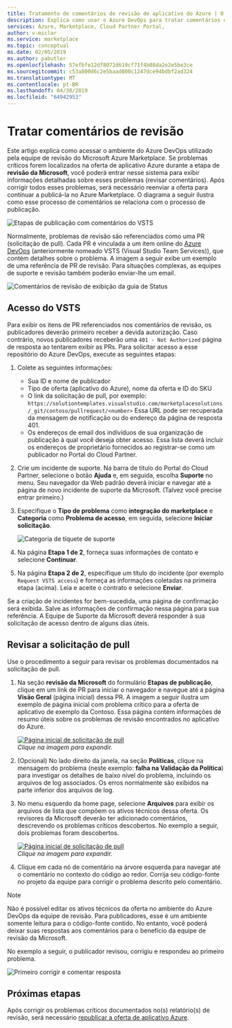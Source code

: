 ```yaml
---
title: Tratamento de comentários de revisão de aplicativo do Azure | O Azure Marketplace
description: Explica como usar o Azure DevOps para tratar comentários de revisão para ofertas de aplicativos Azure do Azure Marketplace.
services: Azure, Marketplace, Cloud Partner Portal,
author: v-miclar
ms.service: marketplace
ms.topic: conceptual
ms.date: 02/05/2019
ms.author: pabutler
ms.openlocfilehash: 57efbfe12df8072d619cf71f4b08da2e2e5be3ce
ms.sourcegitcommit: c53a800d6c2e5baad800c1247dce94bdbf2ad324
ms.translationtype: MT
ms.contentlocale: pt-BR
ms.lasthandoff: 04/30/2019
ms.locfileid: "64942953"
---
```

# <a name="handling-review-feedback"></a>Tratar comentários de revisão

Este artigo explica como acessar o ambiente do Azure DevOps utilizado pela equipe de revisão do Microsoft Azure Marketplace.  Se problemas críticos forem localizados na oferta de aplicativo Azure durante a etapa de **revisão da Microsoft**, você poderá entrar nesse sistema para exibir informações detalhadas sobre esses problemas (revisar comentários).  Após corrigir todos esses problemas, será necessário reenviar a oferta para continuar a publicá-la no Azure Marketplace.  O diagrama a seguir ilustra como esse processo de comentários se relaciona com o processo de publicação.

![Etapas de publicação com comentários do VSTS](./media/pub-flow-vsts-access.png)

Normalmente, problemas de revisão são referenciados como uma PR (solicitação de pull).  Cada PR é vinculada a um item online do [Azure DevOps](https://azure.microsoft.com/services/devops/) (anteriormente nomeado VSTS (Visual Studio Team Services)), que contém detalhes sobre o problema.  A imagem a seguir exibe um exemplo de uma referência de PR de revisão.  Para situações complexas, as equipes de suporte e revisão também poderão enviar-lhe um email. 

![Comentários de revisão de exibição da guia de Status](./media/status-tab-ms-review.png)


## <a name="vsts-access"></a>Acesso do VSTS

Para exibir os itens de PR referenciados nos comentários de revisão, os publicadores deverão primeiro receber a devida autorização.  Caso contrário, novos publicadores receberão uma `401 - Not Authorized` página de resposta ao tentarem exibir as PRs.  Para solicitar acesso a esse repositório do Azure DevOps, execute as seguintes etapas:

1. Colete as seguintes informações:
    - Sua ID e nome de publicador
    - Tipo de oferta (aplicativo do Azure), nome da oferta e ID do SKU
    - O link da solicitação de pull, por exemplo: `https://solutiontemplates.visualstudio.com/marketplacesolutions/_git/contoso/pullrequest/<number>` Essa URL pode ser recuperada da mensagem de notificação ou do endereço da página de resposta 401.
    - Os endereços de email dos indivíduos de sua organização de publicação à qual você deseja obter acesso.  Essa lista deverá incluir os endereços de proprietário fornecidos ao registrar-se como um publicador no Portal do Cloud Partner.
2. Crie um incidente de suporte.  Na barra de título do Portal do Cloud Partner, selecione o botão **Ajuda** e, em seguida, escolha **Suporte** no menu.  Seu navegador da Web padrão deverá iniciar e navegar até a página de novo incidente de suporte da Microsoft.  (Talvez você precise entrar primeiro.)
3. Especifique o **Tipo de problema** como **integração do marketplace** e **Categoria** como **Problema de acesso**, em seguida, selecione **Iniciar solicitação**.

    ![Categoria de tíquete de suporte](./media/support-incident1.png)

4. Na página **Etapa 1 de 2**, forneça suas informações de contato e selecione **Continuar**.
5. Na página **Etapa 2 de 2**, especifique um título do incidente (por exemplo `Request VSTS access`) e forneça as informações coletadas na primeira etapa (acima).  Leia e aceite o contrato e selecione **Enviar**.

Se a criação de incidentes for bem-sucedida, uma página de confirmação será exibida.  Salve as informações de confirmação nessa página para sua referência.  A Equipe de Suporte da Microsoft deverá responder à sua solicitação de acesso dentro de alguns dias úteis.


## <a name="reviewing-the-pull-request"></a>Revisar a solicitação de pull 

Use o procedimento a seguir para revisar os problemas documentados na solicitação de pull.

1. Na seção **revisão da Microsoft** do formulário **Etapas de publicação**, clique em um link de PR para iniciar o navegador e navegue até a página **Visão Geral** (página inicial) dessa PR.  A imagem a seguir ilustra um exemplo de página inicial com problema crítico para a oferta de aplicativo de exemplo da Contoso.  Essa página contém informações de resumo úteis sobre os problemas de revisão encontrados no aplicativo do Azure.  

    [![Página inicial de solicitação de pull](./media/pr-home-page-thumb.png)](./media/pr-home-page.png)
    <br/> *Clique na imagem para expandir.*
    
2. (Opcional) No lado direito da janela, na seção **Políticas**, clique na mensagem do problema (neste exemplo: **falha na Validação da Política**) para investigar os detalhes de baixo nível do problema, incluindo os arquivos de log associados.  Os erros normalmente são exibidos na parte inferior dos arquivos de log.

3. No menu esquerdo da home page, selecione **Arquivos** para exibir os arquivos de lista que compõem os ativos técnicos dessa oferta.  Os revisores da Microsoft deverão ter adicionado comentários, descrevendo os problemas críticos descobertos.  No exemplo a seguir, dois problemas foram descobertos. 

    [![Página inicial de solicitação de pull](./media/pr-files-page-thumb.png)](./media/pr-files-page.png)
    <br/> *Clique na imagem para expandir.*

4. Clique em cada nó de comentário na árvore esquerda para navegar até o comentário no contexto do código ao redor.  Corrija seu código-fonte no projeto da equipe para corrigir o problema descrito pelo comentário.

> [!Note]
> Não é possível editar os ativos técnicos da oferta no ambiente do Azure DevOps da equipe de revisão.  Para publicadores, esse é um ambiente somente leitura para o código-fonte contido.  No entanto, você poderá deixar suas respostas aos comentários para o benefício da equipe de revisão da Microsoft.

   No exemplo a seguir, o publicador revisou, corrigiu e respondeu ao primeiro problema.

   ![Primeiro corrigir e comentar resposta](./media/first-comment-reply.png)


## <a name="next-steps"></a>Próximas etapas

Após corrigir os problemas críticos documentados no(s) relatório(s) de revisão, será necessário [republicar a oferta de aplicativo Azure](./cpp-publish-offer.md).
